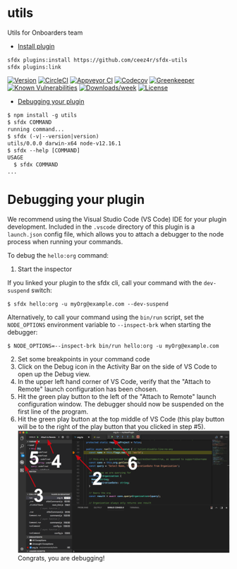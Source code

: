 utils
=====

Utils for Onboarders team
* [Install plugin](#installing-plugin)
```sh-session
sfdx plugins:install https://github.com/ceez4r/sfdx-utils
sfdx plugins:link
```

[![Version](https://img.shields.io/npm/v/utils.svg)](https://npmjs.org/package/utils)
[![CircleCI](https://circleci.com/gh/Ceez/utils/tree/master.svg?style=shield)](https://circleci.com/gh/Ceez/utils/tree/master)
[![Appveyor CI](https://ci.appveyor.com/api/projects/status/github/Ceez/utils?branch=master&svg=true)](https://ci.appveyor.com/project/heroku/utils/branch/master)
[![Codecov](https://codecov.io/gh/Ceez/utils/branch/master/graph/badge.svg)](https://codecov.io/gh/Ceez/utils)
[![Greenkeeper](https://badges.greenkeeper.io/Ceez/utils.svg)](https://greenkeeper.io/)
[![Known Vulnerabilities](https://snyk.io/test/github/Ceez/utils/badge.svg)](https://snyk.io/test/github/Ceez/utils)
[![Downloads/week](https://img.shields.io/npm/dw/utils.svg)](https://npmjs.org/package/utils)
[![License](https://img.shields.io/npm/l/utils.svg)](https://github.com/Ceez/utils/blob/master/package.json)

<!-- toc -->
* [Debugging your plugin](#debugging-your-plugin)
<!-- tocstop -->
<!-- install -->
<!-- usage -->
```sh-session
$ npm install -g utils
$ sfdx COMMAND
running command...
$ sfdx (-v|--version|version)
utils/0.0.0 darwin-x64 node-v12.16.1
$ sfdx --help [COMMAND]
USAGE
  $ sfdx COMMAND
...
```
<!-- usagestop -->
<!-- commands -->

<!-- commandsstop -->
<!-- debugging-your-plugin -->
# Debugging your plugin
We recommend using the Visual Studio Code (VS Code) IDE for your plugin development. Included in the `.vscode` directory of this plugin is a `launch.json` config file, which allows you to attach a debugger to the node process when running your commands.

To debug the `hello:org` command: 
1. Start the inspector
  
If you linked your plugin to the sfdx cli, call your command with the `dev-suspend` switch: 
```sh-session
$ sfdx hello:org -u myOrg@example.com --dev-suspend
```
  
Alternatively, to call your command using the `bin/run` script, set the `NODE_OPTIONS` environment variable to `--inspect-brk` when starting the debugger:
```sh-session
$ NODE_OPTIONS=--inspect-brk bin/run hello:org -u myOrg@example.com
```

2. Set some breakpoints in your command code
3. Click on the Debug icon in the Activity Bar on the side of VS Code to open up the Debug view.
4. In the upper left hand corner of VS Code, verify that the "Attach to Remote" launch configuration has been chosen.
5. Hit the green play button to the left of the "Attach to Remote" launch configuration window. The debugger should now be suspended on the first line of the program. 
6. Hit the green play button at the top middle of VS Code (this play button will be to the right of the play button that you clicked in step #5).
<br><img src=".images/vscodeScreenshot.png" width="480" height="278"><br>
Congrats, you are debugging!
